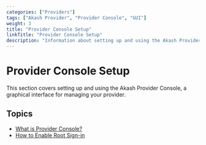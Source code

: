 ```yaml
---
categories: ["Providers"]
tags: ["Akash Provider", "Provider Console", "GUI"]
weight: 3
title: "Provider Console Setup"
linkTitle: "Provider Console Setup"
description: "Information about setting up and using the Akash Provider Console."
---
```


# Provider Console Setup

This section covers setting up and using the Akash Provider Console, a graphical interface for managing your provider.

## Topics

- [What is Provider Console?](/docs/providers/build-a-cloud-provider/provider-console/what-is/)
- [How to Enable Root Sign-in](/docs/providers/build-a-cloud-provider/provider-console/root-sign-in/) 